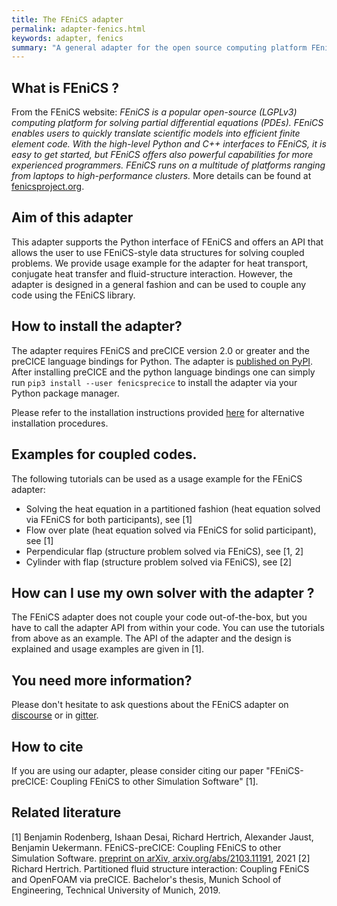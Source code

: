 ```yaml
---
title: The FEniCS adapter
permalink: adapter-fenics.html
keywords: adapter, fenics
summary: "A general adapter for the open source computing platform FEniCS"
---
```


## What is FEniCS ?
From the FEniCS website: _FEniCS is a popular open-source (LGPLv3) computing platform for solving partial differential equations (PDEs). FEniCS enables users to quickly translate scientific models into efficient finite element code. With the high-level Python and C++ interfaces to FEniCS, it is easy to get started, but FEniCS offers also powerful capabilities for more experienced programmers. FEniCS runs on a multitude of platforms ranging from laptops to high-performance clusters._ More details can be found at [fenicsproject.org](https://fenicsproject.org/).


## Aim of this adapter
This adapter supports the Python interface of FEniCS and offers an API that allows the user to use FEniCS-style data structures for solving coupled problems. We provide usage example for the adapter for heat transport, conjugate heat transfer and fluid-structure interaction. However, the adapter is designed in a general fashion and can be used to couple any code using the FEniCS library.


## How to install the adapter?
The adapter requires FEniCS and preCICE version 2.0 or greater and the preCICE language bindings for Python. The adapter is [published on PyPI](https://pypi.org/project/fenicsprecice/). After installing preCICE and the python language bindings one can simply run `pip3 install --user fenicsprecice` to install the adapter via your Python package manager.

Please refer to the installation instructions provided [here](https://github.com/precice/fenics-adapter#installing-the-package) for alternative installation procedures.

## Examples for coupled codes.

The following tutorials can be used as a usage example for the FEniCS adapter:

* Solving the heat equation in a partitioned fashion (heat equation solved via FEniCS for both participants), see [1]
* Flow over plate (heat equation solved via FEniCS for solid participant), see [1]
* Perpendicular flap (structure problem solved via FEniCS), see [1, 2]
* Cylinder with flap (structure problem solved via FEniCS), see [2]

## How can I use my own solver with the adapter ?
The FEniCS adapter does not couple your code out-of-the-box, but you have to call the adapter API from within your code. You can use the tutorials from above as an example. The API of the adapter and the design is explained and usage examples are given in [1].

## You need more information?
Please don't hesitate to ask questions about the FEniCS adapter on [discourse](https://precice.discourse.group/) or in [gitter](https://gitter.im/precice/Lobby).

## How to cite

If you are using our adapter, please consider citing our paper "FEniCS-preCICE: Coupling FEniCS to other Simulation Software" [1].

## Related literature

[1] Benjamin Rodenberg, Ishaan Desai, Richard Hertrich, Alexander Jaust, Benjamin Uekermann. FEniCS-preCICE: Coupling FEniCS to other Simulation Software. [preprint on arXiv, arxiv.org/abs/2103.11191](https://arxiv.org/abs/2103.11191), 2021
[2] Richard Hertrich. Partitioned fluid structure interaction: Coupling FEniCS and OpenFOAM via preCICE. Bachelor's thesis, Munich School of Engineering, Technical University of Munich, 2019.

